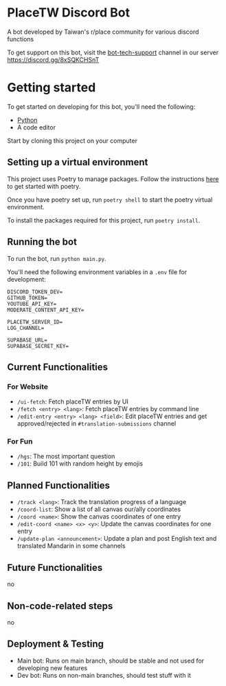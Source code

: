 # PlaceTW Discord Bot

A bot developed by Taiwan's r/place community for various discord functions

To get support on this bot, visit the [bot-tech-support](https://discord.com/channels/959467908315111444/1137057312268374199) channel in our server https://discord.gg/8xSQKCHSnT

# Getting started

To get started on developing for this bot, you'll need the following:
- [Python](https://www.python.org/)
- A code editor

Start by cloning this project on your computer

## Setting up a virtual environment

This project uses Poetry to manage packages. Follow the instructions [here](https://python-poetry.org/docs/#installation) to get started with poetry.

Once you have poetry set up, run `poetry shell` to start the poetry virtual environment.

To install the packages required for this project, run `poetry install`. 


## Running the bot

To run the bot, run `python main.py`.

You'll need the following environment variables in a `.env` file for development:
```
DISCORD_TOKEN_DEV=
GITHUB_TOKEN=
YOUTUBE_API_KEY=
MODERATE_CONTENT_API_KEY=

PLACETW_SERVER_ID=
LOG_CHANNEL=

SUPABASE_URL=
SUPABASE_SECRET_KEY=
```

## Current Functionalities

### For Website

* `/ui-fetch`: Fetch placeTW entries by UI
* `/fetch <entry> <lang>`: Fetch placeTW entries by command line
* `/edit-entry <entry> <lang> <field>`: Edit placeTW entries and get approved/rejected in `#translation-submissions` channel

### For Fun

* `/hgs`: The most important question
* `/101`: Build 101 with random height by emojis

## Planned Functionalities

* `/track <lang>`: Track the translation progress of a language
* `/coord-list`: Show a list of all canvas our/ally coordinates
* `/coord <name>`: Show the canvas coordinates of one entry
* `/edit-coord <name> <x> <y>`: Update the canvas coordinates for one entry
* `/update-plan <announcement>`: Update a plan and post English text and translated Mandarin in some channels

## Future Functionalities
no

## Non-code-related steps
no

## Deployment & Testing

* Main bot: Runs on main branch, should be stable and not used for developing new features
* Dev bot: Runs on non-main branches, should test stuff with it
